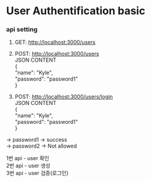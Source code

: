# User Authentification basic

### api setting

1. GET: <http://localhost:3000/users>

2. POST: <http://localhost:3000/users>\
JSON CONTENT\
{\
  "name": "Kyle",\
  "password": "password1"\
}

3. POST: <http://localhost:3000/users/login>\
JSON CONTENT\
{\
  "name": "Kyle",\
  "password": "password1"\
}

-> password1 -> success\
-> password2 -> Not allowed

1번 api - user 확인\
2번 api - user 생성\
3번 api - user 검증(로그인)

